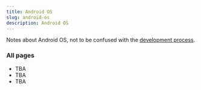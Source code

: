 ```yaml
---
title: Android OS
slug: android-os
description: Android OS
---
```


Notes about Android OS, not to be confused with the [development process](/android-development).

### All pages

- TBA
- TBA
- TBA
